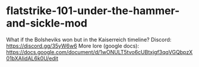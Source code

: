 # flatstrike-101-under-the-hammer-and-sickle-mod
What if the Bolsheviks won but in the Kaiserreich timeline? Discord: https://discord.gg/35yW6w6 More lore (google docs): https://docs.google.com/document/d/1wONULT5tvo6cUBtxjgf3qqVGQbpzX01bXAIidAL6k0U/edit
